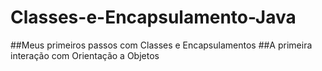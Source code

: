 # Classes-e-Encapsulamento-Java
##Meus primeiros passos com Classes e Encapsulamentos
##A primeira interação com Orientação a Objetos
